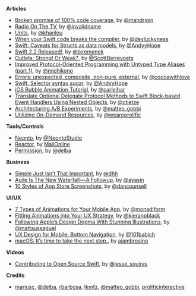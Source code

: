 **Articles**

* [Broken promise of 100% code coverage](https://medium.com/@mandrigin/a-broken-promise-of-100-d07d2f6de79a#.d9n5ttjwt), by [@mandrigin ](https://twitter.com/mandrigin)
* [Radio On The TV](http://subfurther.com/blog/2016/03/21/radio-on-the-tv/), by [@invalidname](http://www.twitter.com/invalidname)
* [Units](http://khanlou.com/2016/03/units/), by [@khanlou](http://www.twitter.com/khanlou)
* [When your Swift code breaks the compiler](https://medium.com/swift-programming/when-your-swift-code-breaks-the-compiler-d2639e1b2bc8), by [@devluckyness](https://twitter.com/devluckyness)
* [Swift: Caveats for Structs as data models](https://medium.com/swift-programming/swift-caveats-for-structs-as-data-models-8299d84b49dc), by [@AndyyHope](https://twitter.com/AndyyHope)
* [Swift 2.2 Released!](https://swift.org/blog/swift-2-2-released/), by [@tkremenek](https://twitter.com/tkremenek)
* [Outlets: Strong! Or Weak?](http://scottberrevoets.com/2016/03/21/outlets-strong-or-weak/), by [@ScottBerrevoets](https://twitter.com/ScottBerrevoets)
* [Improved Protocol-Oriented Programming with Untyped Type Aliases (part 1)](https://medium.com/capital-one-developers/improved-protocol-oriented-programming-with-untyped-type-aliases-part-1-625484ca1f9d), by [@michikono](https://twitter.com/michikono)
* [Errors: unexpected, composite, non-pure, external](http://www.cocoawithlove.com/blog/2016/03/17/non-pure-errors.html), by [@cocoawithlove](https://twitter.com/cocoawithlove)
* [Swift: Selector syntax sugar](https://medium.com/swift-programming/swift-selector-syntax-sugar-81c8a8b10df3), by [@AndyyHope](https://twitter.com/AndyyHope)
* [iOS Bubble Animation Tutorial](http://www.jackrabbitmobile.com/design/ios-bubble-animation-tutorial/), by [@carleihar](https://twitter.com/carleihar)
* [Translate Optional Delegate Protocol Methods to Swift Block-based Event Handlers Using Nested Objects](https://christiantietze.de/posts/2016/03/block-event-handler-subclass/), by [@ctietze](https://twitter.com/ctietze)
* [Architecturing A/B Experiments](http://matteogobbi.github.io/blog/2016/03/24/architecturing-a-slash-b-experiments/), by [@matteo_gobbi](https://twitter.com/matteo_gobbi)
* [Utilizing On-Demand Resources](http://blog.prolificinteractive.com/2016/03/24/utilizing-on-demand-resources/), by [@weareprolific](https://twitter.com/weareprolific)

**Tools/Controls**

* [Neonto](http://neonto.com/), by [@NeontoStudio](https://twitter.com/@NeontoStudio)
* [Reactor](https://github.com/MailOnline/Reactor), by [MailOnline](https://github.com/MailOnline)
* [Permission](https://github.com/delba/Permission), by [@delba](https://github.com/delba)

**Business**

* [Simple Just Isn’t That Important](https://m.signalvnoise.com/simple-just-isn-t-that-important-79a364937c47#.kulgjixxr), by [@dhh](https://twitter.com/dhh)
* [Agile Is The New Waterfall — A Followup](https://medium.com/swlh/agile-is-the-new-waterfall-a-followup-f1c0bcd2162e#.yg2criigu), by [@ayasin](https://twitter.com/ayasin)
* [10 Styles of App Store Screenshots](https://dancounsell.com/articles/10-styles-of-app-store-screenshots), by [@dancounsell](https://twitter.com/dancounsell)


**UI/UX**

* [7 Types of Animations for Your Mobile App](https://yalantis.com/blog/-seven-types-of-animations-for-mobile-apps/), by [@monadiform](https://twitter.com/monadiform)
* [Fitting Animations into Your UX Strategy](https://medium.com/lukibear-stories/fitting-animations-into-your-ux-strategy-a9e3ac79f8e5#.758ww59or), by [@kieranpblack](https://twitter.com/kieranpblack)
* [Following Apple’s Design Dogma With Stunning Illustrations](https://stories.uplabs.com/meeting-apple-s-design-principles-with-stunning-illustrations-9a8a4e7053f3), by [@mattaussaguel](https://twitter.com/mattaussaguel)
* [UX Design for Mobile: Bottom Navigation](http://babich.biz/perfect-bottom-navigation-for-mobile-app/), by [@101babich](https://twitter.com/101babich)
* [macOS: It’s time to take the next step.](https://medium.com/@ajambrosino/macos-it-s-time-to-take-the-next-step-ee7871ccd3c7#.bac95rszt), by [ajambrosino](https://twitter.com/ajambrosino)

**Videos**

* [Contributing to Open Source Swift](https://realm.io/news/tryswift-jesse-squires-contributing-open-source-swift/), by [@jesse_squires](https://twitter.com/jesse_squires) 

**Credits**

* [mariusc](https://github.com/mariusc), [@delba](https://github.com/delba), [rbarbosa](https://github.com/rbarbosa), [lkmfz](https://github.com/lkmfz), [@matteo_gobbi](https://twitter.com/matteo_gobbi), [prolificinteractive](https://github.com/prolificinteractive)
